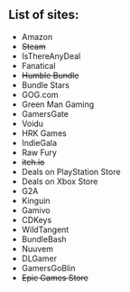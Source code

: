
## List of sites:
- Amazon
- ~~Steam~~
- IsThereAnyDeal
- Fanatical
- ~~Humble Bundle~~
- Bundle Stars
- GOG.com
- Green Man Gaming
- GamersGate
- Voidu
- HRK Games
- IndieGala
- Raw Fury
- ~~itch.io~~
- Deals on PlayStation Store
- Deals on Xbox Store
- G2A
- Kinguin
- Gamivo
- CDKeys
- WildTangent
- BundleBash
- Nuuvem
- DLGamer
- GamersGoBlin
- ~~Epic Games Store~~